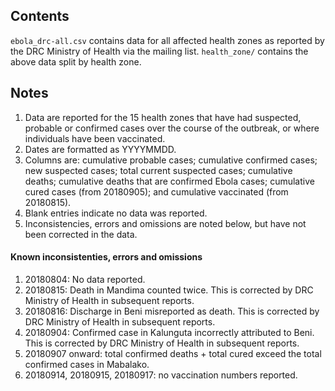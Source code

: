 ## Contents
`ebola_drc-all.csv` contains data for all affected health zones as reported by the DRC Ministry of Health via the mailing list.
`health_zone/` contains the above data split by health zone.

## Notes
1. Data are reported for the 15 health zones that have had suspected, probable or confirmed cases over the course of the outbreak, or where individuals have been vaccinated.
2. Dates are formatted as YYYYMMDD.
3. Columns are: cumulative probable cases; cumulative confirmed cases; new suspected cases; total current suspected cases; cumulative deaths; cumulative deaths that are confirmed Ebola cases; cumulative cured cases (from 20180905); and cumulative vaccinated (from 20180815).
4. Blank entries indicate no data was reported.
5. Inconsistencies, errors and omissions are noted below, but have not been corrected in the data.

#### Known inconsistenties, errors and omissions
1. 20180804: No data reported.
2. 20180815: Death in Mandima counted twice. This is corrected by DRC Ministry of Health in subsequent reports.
3. 20180816: Discharge in Beni misreported as death. This is corrected by DRC Ministry of Health in subsequent reports.
4. 20180904: Confirmed case in Kalunguta incorrectly attributed to Beni. This is corrected by DRC Ministry of Health in subsequent reports.
5. 20180907 onward: total confirmed deaths + total cured exceed the total confirmed cases in Mabalako.
6. 20180914, 20180915, 20180917: no vaccination numbers reported.
